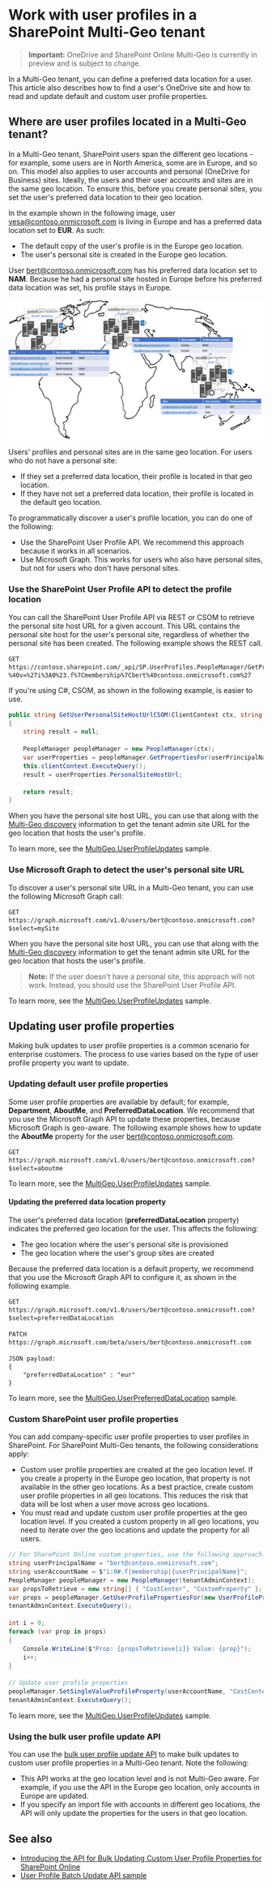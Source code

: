 # Work with user profiles in a SharePoint Multi-Geo tenant

> **Important:** OneDrive and SharePoint Online Multi-Geo is currently in preview and is subject to change.

In a Multi-Geo tenant, you can define a preferred data location for a user. This article also describes how to find a user's OneDrive site and how to read and update default and custom user profile properties.

## Where are user profiles located in a Multi-Geo tenant?
In a Multi-Geo tenant, SharePoint users span the different geo locations - for example, some users are in North America, some are in Europe, and so on. This model also applies to user accounts and personal (OneDrive for Business) sites. Ideally, the users and their user accounts and sites are in the same geo location. To ensure this, before you create personal sites, you set the user's preferred data location to their geo location. 

In the example shown in the following image, user vesa@contoso.onmicrosoft.com is living in Europe and has a preferred data location set to **EUR**. As such:
 
- The default copy of the user's profile is in the Europe geo location.
- The user's personal site is created in the Europe geo location.

User bert@contoso.onmicrosoft.com has his preferred data location set to **NAM**. Because he  had a personal site hosted in Europe before his preferred data location was set, his profile stays in Europe. 

![World map showing default geo location in North America and satellite locations in Europe and Asia, with users, geo locations, and preferred data locations set](media/multigeo/multigeouserprofiles_intro.png)

Users' profiles and personal sites are in the same geo location. For users who do not have a personal site:

- If they set a preferred data location, their profile is located in that geo location.
- If they have not set a preferred data location, their profile is located in the default geo location.

To programmatically discover a user's profile location, you can do one of the following:

- Use the SharePoint User Profile API. We recommend this approach because it works in all scenarios. 
- Use Microsoft Graph. This works for users who also have personal sites, but not for users who don't have personal sites.

### Use the SharePoint User Profile API to detect the profile location
You can call the SharePoint User Profile API via REST or CSOM to retrieve the personal site host URL for a given account. This URL contains the personal site host for the user's personal site, regardless of whether the personal site has been created. The following example shows the REST call.

```
GET https://contoso.sharepoint.com/_api/SP.UserProfiles.PeopleManager/GetPropertiesFor(accountName=@v)/personalsitehosturl?%40v=%27i%3A0%23.f%7Cmembership%7Cbert%40contoso.onmicrosoft.com%27
```

If you're using C#, CSOM, as shown in the following example, is easier to use.

```C#
public string GetUserPersonalSiteHostUrlCSOM(ClientContext ctx, string userPrincipalName)
{
    string result = null;

    PeopleManager peopleManager = new PeopleManager(ctx);
    var userProperties = peopleManager.GetPropertiesFor(userPrincipalName);
    this.clientContext.ExecuteQuery();
    result = userProperties.PersonalSiteHostUrl;

    return result;
}
```

When you have the personal site host URL, you can use that along with the [Multi-Geo discovery](multigeo-discovery.md) information to get the tenant admin site URL for the geo location that hosts the user's profile.

To learn more, see the [MultiGeo.UserProfileUpdates](https://github.com/SharePoint/PnP/tree/dev/Samples/MultiGeo.UserProfileUpdates) sample.

### Use Microsoft Graph to detect the user's personal site URL
To discover a user's personal site URL in a Multi-Geo tenant, you can use the following Microsoft Graph call:

```
GET https://graph.microsoft.com/v1.0/users/bert@contoso.onmicrosoft.com?$select=mySite
```

When you have the personal site host URL, you can use that along with the [Multi-Geo discovery](multigeo-discovery.md) information to get the tenant admin site URL for the geo location that hosts the user's profile.

>**Note:** If the user doesn't have a personal site, this approach will not work. Instead, you should use the SharePoint User Profile API.

To learn more, see the [MultiGeo.UserProfileUpdates](https://github.com/SharePoint/PnP/tree/dev/Samples/MultiGeo.UserProfileUpdates) sample.

## Updating user profile properties
Making bulk updates to user profile properties is a common scenario for enterprise customers. The process to use varies based on the type of user profile property you want to update.

### Updating default user profile properties
Some user profile properties are available by default; for example, **Department**, **AboutMe**, and **PreferredDataLocation**. We recommend that you use the Microsoft Graph API to update these properties, because Microsoft Graph is geo-aware. The following example shows how to update the **AboutMe** property for the user bert@contoso.onmicrosoft.com.

```
GET https://graph.microsoft.com/v1.0/users/bert@contoso.onmicrosoft.com?$select=aboutme
```

To learn more, see the [MultiGeo.UserProfileUpdates](https://github.com/SharePoint/PnP/tree/dev/Samples/MultiGeo.UserProfileUpdates) sample.

#### Updating the preferred data location property
The user's preferred data location (**preferredDataLocation** property) indicates the preferred geo location for the user. This affects the following:

- The geo location where the user's personal site is provisioned
- The geo location where the user's group sites are created 

Because the preferred data location is a default property, we recommend that you use the Microsoft Graph API  to configure it, as shown in the following example. 

```
GET https://graph.microsoft.com/v1.0/users/bert@contoso.onmicrosoft.com?$select=preferredDataLocation

PATCH https://graph.microsoft.com/beta/users/bert@contoso.onmicrosoft.com

JSON payload:
{
    "preferredDataLocation" : "eur"
}

```

To learn more, see the [MultiGeo.UserPreferredDataLocation](https://github.com/SharePoint/PnP/tree/dev/Samples/MultiGeo.UserPreferredDataLocation) sample.

### Custom SharePoint user profile properties
You can add company-specific user profile properties to user profiles in SharePoint. For SharePoint Multi-Geo tenants, the following considerations apply:

- Custom user profile properties are created at the geo location level. If you create a property in the Europe geo location, that property is not available in the other geo locations. As a best practice, create custom user profile properties in all geo locations. This reduces the risk that data will be lost when a user move across geo locations.
- You must read and update custom user profile properties at the geo location level. If you created a custom property in all geo locations, you need to iterate over the geo locations and update the property for all  users.

```C#
// For SharePoint Online custom properties, use the following approach.
string userPrincipalName = "bert@contoso.onmicrosoft.com";
string userAccountName = $"i:0#.f|membership|{userPrincipalName}";
PeopleManager peopleManager = new PeopleManager(tenantAdminContext);
var propsToRetrieve = new string[] { "CostCenter", "CustomProperty" };
var props = peopleManager.GetUserProfilePropertiesFor(new UserProfilePropertiesForUser(tenantAdminContext, userAccountName, propsToRetrieve));
tenantAdminContext.ExecuteQuery();

int i = 0;
foreach (var prop in props)
{
    Console.WriteLine($"Prop: {propsToRetrieve[i]} Value: {prop}");
    i++;
}

// Update user profile properties
peopleManager.SetSingleValueProfileProperty(userAccountName, "CostCenter", "89786879");
tenantAdminContext.ExecuteQuery();
```

To learn more, see the [MultiGeo.UserProfileUpdates](https://github.com/SharePoint/PnP/tree/dev/Samples/MultiGeo.UserProfileUpdates) sample.

### Using the bulk user profile update API
You can use the [bulk user profile update API](https://msdn.microsoft.com/en-us/pnp_articles/bulk-user-profile-update-api-for-sharepoint-online) to make bulk updates to custom user profile properties in a Multi-Geo tenant. Note the following:

- This API works at the geo location level and is not Multi-Geo aware. For example, if you use the API in the Europe geo location, only accounts in Europe are updated.
- If you specify an import file with accounts in different geo locations, the API will only update the properties for the users in that geo location.


## See also

- [Introducing the API for Bulk Updating Custom User Profile Properties for SharePoint Online](https://msdn.microsoft.com/en-us/pnp_articles/bulk-user-profile-update-api-for-sharepoint-online)
- [User Profile Batch Update API sample](https://github.com/SharePoint/PnP/tree/master/Samples/UserProfile.BatchUpdate.API)


